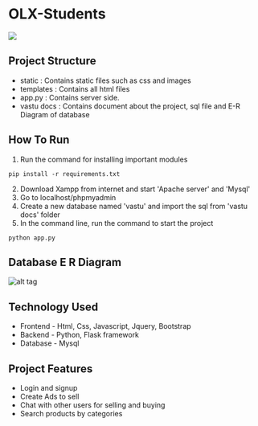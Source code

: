 # OLX-Students

![](olxforstudents.gif)

## Project Structure

- static : Contains static files such as css and images
- templates : Contains all html files
- app.py : Contains server side.
- vastu docs : Contains document about the project, sql file and E-R Diagram of database

## How To Run

1. Run the command for installing important modules
```
pip install -r requirements.txt
```
2. Download Xampp from internet and start 'Apache server' and 'Mysql'
3. Go to localhost/phpmyadmin
4. Create a new database named 'vastu' and import the sql from 'vastu docs' folder
5. In the command line, run the command to start the project
```
python app.py
```

## Database E R Diagram

![alt tag](https://github.com/kadumkomut47/17.OLX-for-Students/blob/main/vastu%20docs/E%20r%20diagram%20-%20Vastu.png)

## Technology Used

- Frontend - Html, Css, Javascript, Jquery, Bootstrap
- Backend - Python, Flask framework
- Database - Mysql

## Project Features

- Login and signup 
- Create Ads to sell
- Chat with other users for selling and buying
- Search products by categories





